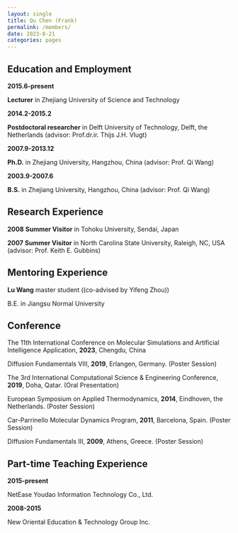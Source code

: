 ```yaml
---
layout: single
title: Qu Chen (Frank)
permalink: /members/
date: 2023-8-21
categories: pages
---
```


## Education and Employment
**2015.6-present**

**Lecturer** in Zhejiang University of Science and Technology

**2014.2-2015.2**

**Postdoctoral researcher** in Delft University of Technology, Delft, the Netherlands (advisor: Prof.dr.ir. Thijs J.H. Vlugt)

**2007.9-2013.12**

**Ph.D.** in Zhejiang University, Hangzhou, China (advisor: Prof. Qi Wang)

**2003.9-2007.6**

**B.S.** in Zhejiang University, Hangzhou, China (advisor: Prof. Qi Wang)

## Research Experience
**2008** **Summer Visitor** in Tohoku University, Sendai, Japan

**2007** **Summer Visitor** in North Carolina State University, Raleigh, NC, USA (advisor: Prof. Keith E. Gubbins) 

## Mentoring Experience
**Lu Wang** master student ((co-advised by Yifeng Zhou))

B.E. in Jiangsu Normal University

## Conference
The 11th International Conference on Molecular Simulations and Artificial Intelligence Application, **2023**, Chengdu, China

Diffusion Fundamentals VIII, **2019**, Erlangen, Germany. (Poster Session) 

The 3rd International Computational Science & Engineering Conference, **2019**, Doha, Qatar. (Oral Presentation)

European Symposium on Applied Thermodynamics, **2014**, Eindhoven, the Netherlands. (Poster Session)

Car-Parrinello Molecular Dynamics Program, **2011**, Barcelona, Spain. (Poster Session)

Diffusion Fundamentals III, **2009**, Athens, Greece. (Poster Session)

## Part-time Teaching Experience
**2015-present**

NetEase Youdao Information Technology Co., Ltd.

**2008-2015**

New Oriental Education & Technology Group Inc.
